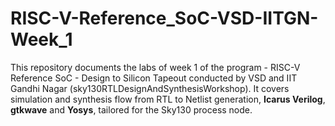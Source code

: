# RISC-V-Reference_SoC-VSD-IITGN-Week_1
This repository documents the labs of week 1 of the program - RISC-V Reference SoC - Design to Silicon Tapeout conducted by VSD and IIT Gandhi Nagar (sky130RTLDesignAndSynthesisWorkshop). It covers simulation and synthesis flow from RTL to Netlist generation, **Icarus Verilog**, **gtkwave** and **Yosys**, tailored for the Sky130 process node.
